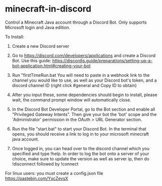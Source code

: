 # minecraft-in-discord
Control a Minecraft Java account through a Discord Bot. Only supports Microsoft login and Java edition.

To Install:
1. Create a new Discord server

2. Go to https://discord.com/developers/applications and create a Discord Bot. Use this guide: https://discordjs.guide/preparations/setting-up-a-bot-application.html#creating-your-bot

2. Run "firstTimeRun.bat You will need to paste in a webhook link to the channel you would like to use, as well as your Discord bot's token, and a discord channel ID (right click #general and Copy ID to obtain)

3. After you input these, some dependencies should begin to install, please wait, the command prompt window will automatically close.

4. In the Discord Bot Developer Portal, go to the Bot section and enable all "Privileged Gateway Intents". Then give your bot the 'bot' scope and the 'Administrator' permission in the OAuth > URL Generator section.

5. Run the file "start.bat" to start your Discord Bot. In the terminal that opens, you should receive a link to log in to your microsoft minecraft java account.

6. Once logged in, you can head over to the discord channel which you specified and type !help. In order to log the bot onto a server of your choice, make sure to update the version as well as server ip, then do !disconnect followed by !connect


For linux users: you must create a config.json file
https://pastebin.com/YxcZevsX
